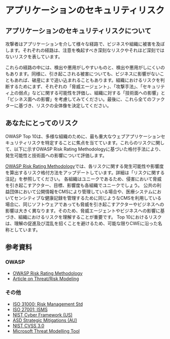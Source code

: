 # アプリケーションのセキュリティリスク

## アプリケーションのセキュリティリスクについて
攻撃者はアプリケーションを介して様々な経路で、ビジネスや組織に被害を及ぼします。それぞれの経路は、注意を喚起すべき深刻なリスクやそれほど深刻ではないリスクを表しています。

これらの経路の中には、検出や悪用がしやすいものと、検出や悪用がしにくいのもあります。同様に、引き起こされる被害についても、ビジネスに影響がないこともあれば、破産にまで追い込まれることもあります。組織におけるリスクを判断するためにまず、それぞれの「脅威エージェント」、「攻撃手法」、「セキュリティ上の弱点」などに関する可能性を評価し、組織に対する「技術面への影響」と「ビシネス面への影響」を考慮してみてください。最後に、これら全てのファクターに基づき、リスクの全体像を決定してください。


## あなたにとってのリスク

OWASP Top 10は、多様な組織のために、最も重大なウェブアプリケーションセキュリティリスクを特定することに焦点を当てています。これらのリスクに関して、以下に示すOWASP Risk Rating Methodologyに基づいた格付手法により、発生可能性と技術面への影響について評価します。  

[OWASP Risk Rating Methodology](https://www.owasp.org/index.php/OWASP_Risk_Rating_Methodology)では、各リスクに関する発生可能性や影響度を算出するリスク格付方法をアップデートしています。詳細は「リスクに関する注記」を参照してください。
各組織はユニークであるため、侵害において脅威を引き起こすアクター、目標、影響度も各組織でユニークでしょう。
公共の利益団体において公開情報をCMSにより管理している場合や、医療システムにおいてセンシティブな健康記録を管理するために同じようなCMSを利用している場合に、同じソフトウェアであっても脅威を引き起こすアクターやビジネスへの影響は大きく異なります。そのため、脅威エージェントやビジネスへの影響に基づき、組織におけるリスクを理解することが重要です。
Top 10におけるリスクは、理解の促進及び混乱を招くことを避けるため、可能な限りCWEに沿った名称としています。

## 参考資料
### OWASP
* [OWASP Risk Rating Methodology](https://www.owasp.org/index.php/OWASP_Risk_Rating_Methodology)
* [Article on Threat/Risk Modeling](https://www.owasp.org/index.php/Threat_Risk_Modeling)

### その他
* [ISO 31000: Risk Management Std](https://www.iso.org/iso-31000-risk-management.html)
* [ISO 27001: ISMS](https://www.iso.org/isoiec-27001-information-security.html)
* [NIST Cyber Framework (US)](https://www.nist.gov/cybersecurity-framework)
* [ASD Strategic Mitigations (AU)](https://www.asd.gov.au/infosec/mitigationstrategies.htm)
* [NIST CVSS 3.0](https://nvd.nist.gov/vuln-metrics/cvss/v3-calculator)
* [Microsoft Threat Modelling Tool](https://www.microsoft.com/en-us/download/details.aspx?id=49168)
